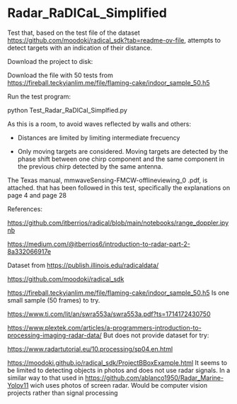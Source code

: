 # Radar_RaDICaL_Simplified
Test that, based on the test file of the dataset https://github.com/moodoki/radical_sdk?tab=readme-ov-file, attempts to detect targets with an indication of their distance.

Download the project to disk:

Download the file with 50 tests from https://fireball.teckyianlim.me/file/flaming-cake/indoor_sample_50.h5

Run the test program:

python Test_Radar_RaDICal_Simplfied.py

As this is a room, to avoid waves reflected by walls and others:

- Distances are limited  by limiting  intermediate frecuency

- Only moving targets are considered. Moving targets are detected by the phase shift between one chirp component and the same component
  in the previous chirp detected by the same antenna.

The Texas manual, mmwaveSensing-FMCW-offlineviewing_0 .pdf, is attached. that has been followed in this test, specifically the explanations on page 4 and page 28

References:

https://github.com/itberrios/radical/blob/main/notebooks/range_doppler.ipynb

https://medium.com/@itberrios6/introduction-to-radar-part-2-8a332066917e

Dataset from
https://publish.illinois.edu/radicaldata/

https://github.com/moodoki/radical_sdk


https://fireball.teckyianlim.me/file/flaming-cake/indoor_sample_50.h5
Is one small sample (50 frames) to try.

https://www.ti.com/lit/an/swra553a/swra553a.pdf?ts=1714172430750

https://www.plextek.com/articles/a-programmers-introduction-to-processing-imaging-radar-data/
But does not provide dataset for try:

https://www.radartutorial.eu/10.processing/sp04.en.html

https://moodoki.github.io/radical_sdk/ProjectBBoxExample.html
It seems to be limited to detecting objects in photos and does not use radar signals. In a similar way to that used in https://github.com/ablanco1950/Radar_Marine-Yolov11 wich uses photos of screen radar.
Would be computer vision projects rather than signal processing

